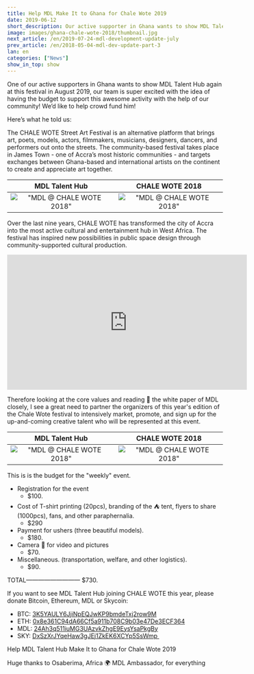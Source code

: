 ```yaml
---
title: Help MDL Make It to Ghana for Chale Wote 2019
date: 2019-06-12
short_description: Our active supporter in Ghana wants to show MDL Talent Hub again at Chale Wote in August 2019, but management currently doesn’t have the budget to support his activity. We’d like to help crowd fund him instead!
image: images/ghana-chale-wote-2018/thumbnail.jpg
next_article: /en/2019-07-24-mdl-development-update-july
prev_article: /en/2018-05-04-mdl-dev-update-part-3
lan: en
categories: ["News"]
show_in_top: show
---
```


One of our active supporters in Ghana wants to show MDL Talent Hub again at this festival in August 2019, our team is super excited with the idea of having the budget to support this awesome activity with the help of our community! We’d like to help crowd fund him!

Here’s what he told us:


The CHALE WOTE Street Art Festival is an alternative platform that brings art, poets, models, actors, filmmakers, musicians, designers, dancers, and performers out onto the streets. The community-based festival takes place in James Town - one of Accra’s most historic communities - and targets exchanges between Ghana-based and international artists on the continent to create and appreciate art together.

  MDL Talent Hub             |   CHALE WOTE 2018
  :-------------------------:|:-------------------------:
  !["MDL @ CHALE WOTE 2018"](/images/ghana-chale-wote-2018/001.jpg)  |  !["MDL @ CHALE WOTE 2018"](/images/ghana-chale-wote-2018/004.jpg)


Over the last nine years, CHALE WOTE has transformed the city of Accra into the most active cultural   and entertainment hub in West Africa. The festival has inspired new possibilities in public space design through community-supported cultural production.


<iframe width="560" height="315" src="https://www.youtube.com/embed/511JfWX3vkg" frameborder="0" allow="accelerometer; autoplay; encrypted-media; gyroscope; picture-in-picture" allowfullscreen></iframe>

Therefore looking at the core values and reading 📖 the white paper of MDL closely, I see a great need to partner the organizers of this year's edition of the Chale Wote festival to intensively market, promote, and sign up for the up-and-coming creative talent who will be represented at this event.       

  MDL Talent Hub             |   CHALE WOTE 2018
  :-------------------------:|:-------------------------:
  !["MDL @ CHALE WOTE 2018"](/images/ghana-chale-wote-2018/002.jpg)  |  !["MDL @ CHALE WOTE 2018"](/images/ghana-chale-wote-2018/003.jpg)

This is is the budget for the "weekly" event.                                    

  - Registration for the event  
    - $100.                                                                                    
  - Cost of T-shirt printing (20pcs), branding of the ⛺️ tent, flyers to share (1000pcs), fans, and other paraphernalia.                   
    - $290                                   
  - Payment for ushers (three beautiful models).               
    - $180.                      
  - Camera 🎥 for video and pictures                              
    - $70.                  
  - Miscellaneous. (transportation, welfare, and other logistics).
    - $90.  

TOTAL—————————
$730.

If you want to see MDL Talent Hub joining CHALE WOTE this year, please donate Bitcoin, Ethereum, MDL or Skycoin:

  - BTC: [3K5YAULY6JjiNpEQJwKP9bmdeTxj2row9M](https://www.blockchain.com/btc/address/3K5YAULY6JjiNpEQJwKP9bmdeTxj2row9M)
  - ETH: [0x8e361C94dA66Cf5a911b708C9b03e47De3ECF364](https://etherscan.io/address/0x8e361C94dA66Cf5a911b708C9b03e47De3ECF364)
  - MDL: [24Ah3q511iuMG3UAzvkZhgE9EysYsaPkgBy](https://explorer.mdl.wtf/app/address/24Ah3q511iuMG3UAzvkZhgE9EysYsaPkgBy/1)
  - SKY: [DxSzXrJYqeHaw3gJEj1ZkEK6XCYp5SsWmp ](https://explorer.skycoin.net/app/address/DxSzXrJYqeHaw3gJEj1ZkEK6XCYp5SsWmp/1)

  Help MDL Talent Hub Make It to Ghana for Chale Wote 2019

  Huge thanks to Osaberima, Africa 🌍 MDL Ambassador, for everything
